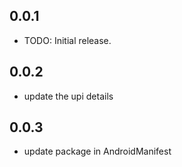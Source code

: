 ## 0.0.1
* TODO: Initial release.

## 0.0.2
* update the upi details

## 0.0.3
* update package in AndroidManifest